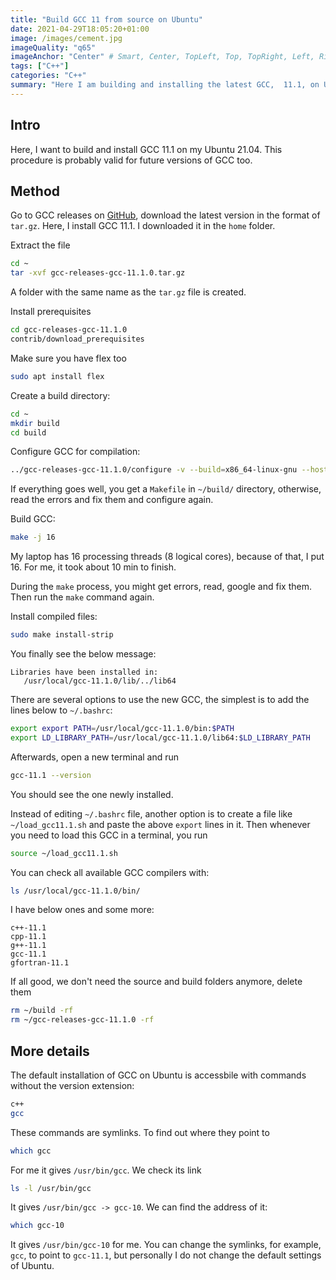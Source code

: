 ```yaml
---
title: "Build GCC 11 from source on Ubuntu"
date: 2021-04-29T18:05:20+01:00
image: /images/cement.jpg
imageQuality: "q65"
imageAnchor: "Center" # Smart, Center, TopLeft, Top, TopRight, Left, Right, BottomLeft, Bottom, BottomRight.
tags: ["C++"]
categories: "C++" 
summary: "Here I am building and installing the latest GCC,  11.1, on Ubuntu 21.04 from the source. The procedure is explained step by step. "
---
```


## Intro

Here, I want to build and install GCC 11.1 on my Ubuntu 21.04. This procedure is probably valid for future versions of GCC too.

## Method

Go to GCC releases on [GitHub](https://github.com/gcc-mirror/gcc/releases), download the latest version in the format of `tar.gz`. Here, I install GCC 11.1. I downloaded it in the `home` folder. 

Extract the file

```bash
cd ~
tar -xvf gcc-releases-gcc-11.1.0.tar.gz
```
A folder with the same name as the `tar.gz` file is created.

Install prerequisites
```bash
cd gcc-releases-gcc-11.1.0
contrib/download_prerequisites
```

Make sure you have flex too
```bash
sudo apt install flex
```

Create a build directory:

```bash
cd ~
mkdir build
cd build
```
Configure GCC for compilation:

```bash
../gcc-releases-gcc-11.1.0/configure -v --build=x86_64-linux-gnu --host=x86_64-linux-gnu --target=x86_64-linux-gnu --prefix=/usr/local/gcc-11.1.0 --enable-checking=release --enable-languages=c,c++,fortran --disable-multilib --program-suffix=-11.1
```

If everything goes well, you get a `Makefile` in `~/build/` directory, otherwise, read the errors and fix them and configure again.

Build GCC:

```bash
make -j 16
```

My laptop has 16 processing threads (8 logical cores), because of that, I put 16. For me, it took about 10 min to finish.

During the `make` process, you might get errors, read, google and fix them. Then run the `make` command again.

Install compiled files:

```bash
sudo make install-strip
```
You finally see the below message:

```
Libraries have been installed in:
   /usr/local/gcc-11.1.0/lib/../lib64
```

There are several options to use the new GCC, the simplest is to add the lines below to `~/.bashrc`:

```bash
export export PATH=/usr/local/gcc-11.1.0/bin:$PATH
export LD_LIBRARY_PATH=/usr/local/gcc-11.1.0/lib64:$LD_LIBRARY_PATH
```

Afterwards, open a new terminal and run
```bash
gcc-11.1 --version
```
You should see the one newly installed.


Instead of editing `~/.bashrc` file, another option is to create a file like `~/load_gcc11.1.sh` and paste the above `export` lines in it. Then whenever you need to load this GCC in a terminal, you run

```bash
source ~/load_gcc11.1.sh
```

You can check all available GCC compilers with:

```bash
ls /usr/local/gcc-11.1.0/bin/
```
I have below ones and some more:
```
c++-11.1
cpp-11.1
g++-11.1
gcc-11.1
gfortran-11.1
```
If all good, we don't need the source and build folders anymore, delete them

```bash
rm ~/build -rf
rm ~/gcc-releases-gcc-11.1.0 -rf
```

## More details 

The default installation of GCC on Ubuntu is accessbile with commands without the version extension:

```bash
c++
gcc
```

These commands are symlinks. To find out where they point to 

```bash
which gcc
```
For me it gives `/usr/bin/gcc`. We check its link 

```bash
ls -l /usr/bin/gcc
```

It gives `/usr/bin/gcc -> gcc-10`. We can find the address of it:

```bash
which gcc-10
```

It gives `/usr/bin/gcc-10` for me. You can change the symlinks, for example, `gcc`, to point to `gcc-11.1`, but personally I do not change the default settings of Ubuntu.


